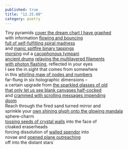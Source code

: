 ```yaml
---
published: true
title: "12.25.08"
category: poetry
---
```


Tiny pyramids [cover the dream chart I have graphed](http://xkcd.com/518/)  
with information [flowing and bouncing  
full of self-fulfilling spiral madness](http://en.wikipedia.org/wiki/Spiral_Dynamics)  
and [manic spitfire binary tappings  
morsing](http://articles.latimes.com/2001/dec/13/news/mn-14540) out a [cacophonous tympani  
ancient drums](http://www.youtube.com/watch?v=IXfYsJplrc0) [relaying the multilayered filaments  
with photon flashing](http://adsabs.harvard.edu/abs/1980dsn..nasa...63M), reflected in your eyes  
I see the in.sight that comes from somewhere  
in this [whirling maw of nodes and numbers](http://www.timboucher.com/journal/2008/12/10/microversal-converters/)  
far-flung in six holographic dimensions –  
a certain upgrade from [the sparkled glasses of old  
that only let us see blank canvases half-cocked](http://www.timboucher.com/journal/2008/12/16/many-lenses-focusing-a-vision-of-the-internets-future-photo-essay/)  
and [crammed with scrolling messages impending  
doom](http://community.livejournal.com/suggestions/359021.html)  
Reach through the fired sand turned mirror and  
sprinkle your [own shining glyph onto the glowing mandala](http://www.timboucher.com/journal/2008/12/16/announcing-mandala-os-kaleidoscope-browser-data-visualization/)  
sphere-charm  
[tossing seeds of crystal walls](http://www.timboucher.com/journal/2008/12/20/detect-context-automatically-traversing-reference-point-nodes-associative-search/) into the face of  
cloaked eraserheads  
forcing dissolution of [walled spendor](http://en.wikipedia.org/wiki/Walled_garden_%28media%29) into  
novae and [opened plane outreaching](http://openid.net/what/)  
off into the distant stars`
